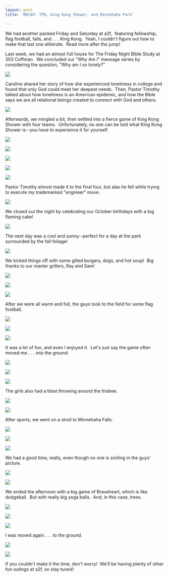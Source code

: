 ```yaml
---
layout: post
title: 'RECAP: TFN, King Kong Shower, and Minnehaha Park'

---
```


We had another packed Friday and Saturday at a2f,  featuring fellowship, flag football, falls, and . . . King Kong.  Yeah, I couldn't figure out how to make that last one alliterate.  Read more after the jump!

Last week, we had an almost full house for The Friday Night Bible Study at 303 Coffman.  We concluded our "Why Am I" message series by considering the question, "Why am I so lonely?"

![](http://farm5.static.flickr.com/4129/5046424764_a150c34a4f.jpg)

Caroline shared her story of how she experienced loneliness in college and found that only God could meet her deepest needs.  Then, Pastor Timothy talked about how loneliness is an American epidemic, and how the Bible says we are all relational beings created to connect with God and others.

![](http://farm5.static.flickr.com/4144/5046425214_f765ea45a3.jpg)

Afterwards, we mingled a bit, then settled into a fierce game of King Kong Shower with four teams.  Unfortunately, no one can be told what King Kong Shower is--you have to experience it for yourself.

![](http://farm5.static.flickr.com/4113/5046428048_7dd20f6d9f.jpg)

![](http://farm5.static.flickr.com/4091/5045805963_76ed74b16a.jpg)

![](http://farm5.static.flickr.com/4144/5046425926_e36c324801.jpg)

![](http://farm5.static.flickr.com/4089/5045805195_c6f1663855.jpg)

![](http://farm5.static.flickr.com/4149/5046431190_2392cac41e.jpg)

Pastor Timothy almost made it to the final four, but alas he fell while trying to execute my trademarked "engineer" move.

![](http://farm5.static.flickr.com/4132/5045809407_37fe1bcf33.jpg)

We closed out the night by celebrating our October birthdays with a big flaming cake!

![](http://farm5.static.flickr.com/4146/5045811903_302feb576b.jpg)

The next day was a cool and sunny--perfect for a day at the park surrounded by the fall foliage!

![](http://farm5.static.flickr.com/4091/5045817915_b2deb288a6.jpg)

We kicked things off with some gilled burgers, dogs, and hot soup!  Big thanks to our master grillers, Ray and Sam!

![](http://farm5.static.flickr.com/4154/5046441802_e5342b6170.jpg)

![](http://farm5.static.flickr.com/4085/5045822551_248587702f.jpg)

![](http://farm5.static.flickr.com/4111/5045822987_464d1cdf0d.jpg)

After we were all warm and full, the guys took to the field for some flag football.

![](http://farm5.static.flickr.com/4104/5045833607_6654b9d3fe.jpg)

![](http://farm5.static.flickr.com/4113/5046450982_84020b22f1.jpg)

![](http://farm5.static.flickr.com/4087/5045831797_1d12e42bb6.jpg)

It was a lot of fun, and even I enjoyed it.  Let's just say the game often moved me . . . into the ground.

![](http://farm5.static.flickr.com/4113/5045832987_647d410cce.jpg)

![](http://farm5.static.flickr.com/4089/5046456842_c5be245d0f.jpg)

![](http://farm5.static.flickr.com/4125/5046457238_14d1e9ec28.jpg)

The girls also had a blast throwing around the frisbee.

![](http://farm5.static.flickr.com/4105/5045827431_194d049ffa.jpg)

![](http://farm5.static.flickr.com/4127/5046449876_6283064fa5.jpg)

After sports, we went on a stroll to Minnehaha Falls.

![](http://farm5.static.flickr.com/4147/5046458762_82f84b303d.jpg)

![](http://farm5.static.flickr.com/4129/5046460338_f1c8da6159.jpg)

![](http://farm5.static.flickr.com/4151/5046461722_76cca9e3bf.jpg)

We had a good time, really, even though no one is smiling in the guys' picture.

![](http://farm5.static.flickr.com/4088/5046463546_ef35b64e11.jpg)

![](http://farm5.static.flickr.com/4129/5046463856_62d0f1d052.jpg)

We ended the afternoon with a big game of Braveheart, which is like dodgeball.  But with really big yoga balls.  And, in this case, trees.

![](http://farm5.static.flickr.com/4126/5045854041_95e83c0882.jpg)

![](http://farm5.static.flickr.com/4144/5045855067_b77609f99a.jpg)

![](http://farm5.static.flickr.com/4124/5045856205_3aebc3cced.jpg)

I was moved again . . . to the ground.

![](http://farm5.static.flickr.com/4107/5045856663_b51b3f4e3e.jpg)

![](http://farm5.static.flickr.com/4088/5046478652_46d40b95e2.jpg)

If you couldn't make it the time, don't worry!  We'll be having plenty of other fun outings at a2f, so stay tuned!
